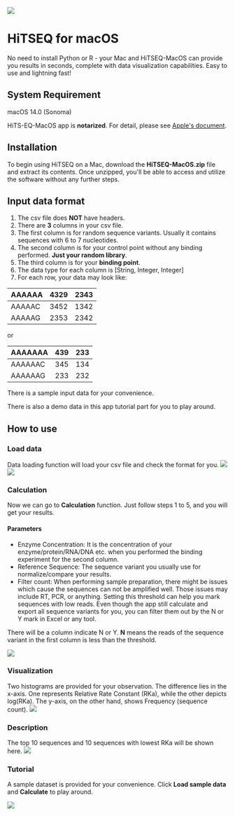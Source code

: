 ![](Images/EQ128.png)
# HiTSEQ for macOS 

No need to install Python or R - your Mac and HiTSEQ-MacOS can provide you results in seconds, complete with data visualization capabilities. Easy to use and lightning fast!

## System Requirement
macOS 14.0 (Sonoma)

HiTS-EQ-MacOS app is **notarized**.
For detail, please see [Apple's document](https://developer.apple.com/documentation/security/notarizing_macos_software_before_distribution).

## Installation

To begin using HiTSEQ on a Mac, download the **HiTSEQ-MacOS.zip** file and extract its contents. Once unzipped, you'll be able to access and utilize the software without any further steps.

## Input data format
1. The csv file does **NOT** have headers.
2. There are **3** columns in your csv file.
3. The first column is for random sequence variants. Usually it contains sequences with 6 to 7 nucleotides.
4. The second column is for your control point without any binding performed. **Just your random library**.
5. The third column is for your **binding point**.
6. The data type for each column is [String, Integer, Integer]
7. For each row, your data may look like:

| AAAAAA | 4329 | 2343 |
|--------|------|------|
|AAAAAC|3452|1342|
|AAAAAG|2353|2342|

or 

 AAAAAAA | 439 | 233 |
|--------|------|------|
|AAAAAAC|345|134|
|AAAAAAG|233|232|

There is a sample input data for your convenience.

There is also a demo data in this app tutorial part for you to play around.

## How to use
### Load data
Data loading function will load your csv file and check the format for you.
![](Images/Load01.png)
![](Images/Load02.png)

### Calculation
Now we can go to **Calculation** function.
Just follow steps 1 to 5, and you will get your results.
#### Parameters

- Enzyme Concentration: It is the concentration of your enzyme/protein/RNA/DNA etc. when you performed the binding experiment for the second column.
- Reference Sequence: The sequence variant you usually use for normalize/compare your results.
- Filter count: When performing sample preparation, there might be issues which cause the sequences can not be amplified well. Those issues may include RT, PCR, or anything. Setting this threshold can help you mark sequences with low reads. Even though the app still calculate and export all sequence variants for you, you can filter them out by the N or Y mark in Excel or any tool.

There will be a column indicate N or Y. **N** means the reads of the sequence variant in the first column is less than the threshold.

![](Images/Calculate01.png)

### Visualization

Two histograms are provided for your observation. The difference lies in the x-axis. One represents Relative Rate Constant (RKa), while the other depicts log(RKa). The y-axis, on the other hand, shows Frequency (sequence count).
![](Images/Bar01.png)

### Description

The top 10 sequences and 10 sequences with lowest RKa will be shown here.
![](Images/Stats01.png)

### Tutorial

A sample dataset is provided for your convenience. Click **Load sample data** and **Calculate** to play around.

![](Images/Tutorial01.png)